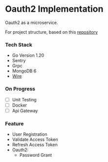 # Oauth2 Implementation
Oauth2 as a microservice.

For project structure, based on this [repository](https://github.com/evenyosua18/template-project-structure)

### Tech Stack
- Go Version 1.20
- Sentry
- Grpc
- MongoDB 6
- [Wire](https://github.com/google/wire)

### On Progress
- [ ] Unit Testing
- [ ] Docker
- [ ] Api Gateway

### Feature
- User Registration
- Validate Access Token
- Refresh Access Token
- Oauth2:
  - Password Grant
